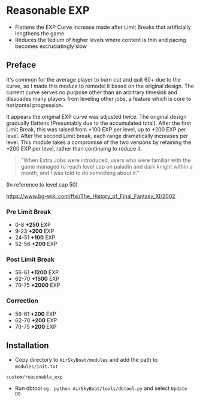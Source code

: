 # Reasonable EXP

* Flattens the EXP Curve increase made after Limit Breaks that artificially lengthens the game
* Reduces the tedium of higher levels where content is thin and pacing becomes excruciatingly slow


## Preface

It's common for the average player to burn out and quit 60+ due to the curve, so I made this module to remodel it based on the original design. The current curve serves no purpose other than an arbitrary timesink and dissuades many players from leveling other jobs, a feature which is core to horizontal progression.

It appears the original EXP curve was adjusted twice. The original design gradually flattens (Presumably due to the accumulated total). After the first Limit Break, this was raised from +100 EXP per level, up to +200 EXP per level. After the second Limit break, each range dramatically increases per level. This module takes a compromise of the two versions by retaining the +200 EXP per level, rather than continuing to reduce it.

> "When Extra Jobs were introduced, users who were familiar with the
> game managed to reach level cap on paladin and dark knight within
> a month, and I was told to do something about it."

(In reference to level cap 50)

https://www.bg-wiki.com/ffxi/The_History_of_Final_Fantasy_XI/2002

### Pre Limit Break
* 0-8 **+250** EXP
* 9-23 **+200** EXP
* 24-51 **+100** EXP
* 52-56 **+200** EXP

### Post Limit Break
* 56-61 **+1200** EXP
* 62-70 **+1500** EXP
* 70-75 **+2000** EXP

### Correction
* 56-61 **+200** EXP
* 62-70 **+200** EXP
* 70-75 **+200** EXP


## Installation

* Copy directory to `AirSkyBoat/modules` and add the path to `modules/init.txt`
```
custom/reasonable_exp
```

* Run dbtool `eg. python AirSkyBoat/tools/dbtool.py` and select `Update DB`
